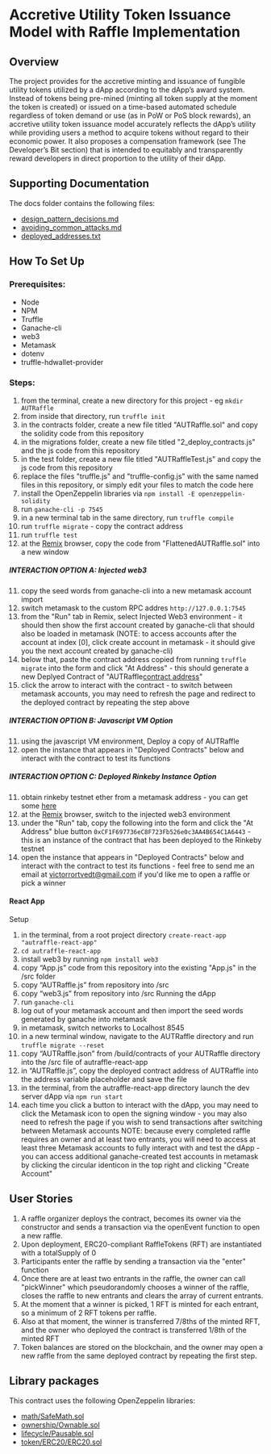 # **Accretive Utility Token Issuance Model with Raffle Implementation**

## **Overview**
The project provides for the accretive minting and issuance of fungible utility tokens utilized by a dApp according to the dApp’s award system.  Instead of tokens being pre-mined (minting all token supply at the moment the token is created) or issued on a time-based automated schedule regardless of token demand or use (as in PoW or PoS block rewards), an accretive utility token issuance model accurately reflects the dApp’s utility while providing users a method to acquire tokens without regard to their economic power.  It also proposes a compensation framework (see The Developer’s Bit section) that is intended to equitably and transparently reward developers in direct proportion to the utility of their dApp.

## Supporting Documentation
The docs folder contains the following files:
* [design_pattern_decisions.md](https://github.com/vrortvedt/accretive-utility-token-issuance-standard-with-raffle-contract/blob/master/docs/design_pattern_decisions.md "Title")
* [avoiding_common_attacks.md](https://github.com/vrortvedt/accretive-utility-token-issuance-standard-with-raffle-contract/blob/master/docs/avoiding_common_attacks.md "Title")
* [deployed_addresses.txt](https://github.com/vrortvedt/accretive-utility-token-issuance-standard-with-raffle-contract/blob/master/docs/deployed_addresses.txt "Title")

## **How To Set Up**
### Prerequisites:
* Node
* NPM
* Truffle
* Ganache-cli
* web3
* Metamask
* dotenv
* truffle-hdwallet-provider

### Steps:
1. from the terminal, create a new directory for this project - eg `mkdir AUTRaffle`
2. from inside that directory, run `truffle init`
3. in the contracts folder, create a new file titled "AUTRaffle.sol" and copy the solidity code from this repository
4. in the migrations folder, create a new file titled "2_deploy_contracts.js" and the js code from this repository
4. in the test folder, create a new file titled "AUTRaffleTest.js" and copy the js code from this repository
4. replace the files "truffle.js" and "truffle-config.js" with the same named files in this repository, or simply edit your files to match the code here
5. install the OpenZeppelin libraries via `npm install -E openzeppelin-solidity`
6. run `ganache-cli -p 7545`
7. in a new terminal tab in the same directory, run `truffle compile`
8. run `truffle migrate` - copy the contract address
9. run `truffle test`
10. at the [Remix](https://remix.ethereum.org "Title") browser, copy the code from "FlattenedAUTRaffle.sol" into a new window
##### INTERACTION OPTION A: Injected web3
11. copy the seed words from ganache-cli into a new metamask account import
12. switch metamask to the custom RPC addres `http://127.0.0.1:7545`
13. from the "Run" tab in Remix, select Injected Web3 environment - it should then show the first account created by ganache-cli that should also be loaded in metamask (NOTE: to access accounts after the account at index [0], click create account in metamask - it should give you the next account created by ganache-cli)
14. below that, paste the contract address copied from running `truffle migrate` into the form and click "At Address" - this should generate a new Deplyed Contract of "AUTRaffle[contract address](blockchain)"
15. click the arrow to interact with the contract - to switch between metamask accounts, you may need to refresh the page and redirect to the deployed contract by repeating the step above
##### INTERACTION OPTION B: Javascript VM Option
11. using the javascript VM environment, Deploy a copy of AUTRaffle
12. open the instance that appears in "Deployed Contracts" below and interact with the contract to test its functions
##### INTERACTION OPTION C: Deployed Rinkeby Instance Option
11. obtain rinkeby testnet ether from a metamask address - you can get some [here](https://faucet.rinkeby.io "Title")
12. at the [Remix](https://remix.ethereum.org "Title") browser, switch to the injected web3 environment
13. under the "Run" tab, copy the following into the form and click the "At Address" blue button 
`0xCF1F697736eC8F723Fb526e0c3AA4B654C1A6443` - this is an instance of the contract that has been deployed to the Rinkeby testnet
14. open the instance that appears in "Deployed Contracts" below and interact with the contract to test its functions - feel free to send me an email at victorrortvedt@gmail.com if you'd like me to open a raffle or pick a winner
#### React App
Setup
1. in the terminal, from a root project directory `create-react-app "autraffle-react-app"`
1. `cd autraffle-react-app`
1. install web3 by running `npm install web3`
1. copy “App.js” code from this repository into the existing "App.js" in the /src folder
1. copy “AUTRaffle.js” from repository into /src
1. copy “web3.js” from repository into /src 
Running the dApp
1. run `ganache-cli`
1. log out of your metamask account and then import the seed words generated by ganache into metamask
1. in metamask, switch networks to Localhost 8545
1. in a new terminal window, navigate to the AUTRaffle directory and run `truffle migrate --reset`
1. copy “AUTRaffle.json” from /build/contracts of your AUTRaffle directory into the /src file of autraffle-react-app
1. in “AUTRaffle.js”, copy the deployed contract address of AUTRaffle into the address variable placeholder and save the file 
1. in the terminal, from the autraffle-react-app directory launch the dev server dApp via `npm run start`
11. each time you click a button to interact with the dApp, you may need to click the Metamask icon to open the signing window - you may also need to refresh the page if you wish to send transactions after switching between Metamask accounts
NOTE: because every completed raffle requires an owner and at least two entrants, you will need to access at least three Metamask accounts to fully interact with and test the dApp - you can access additional ganache-created test accounts in metamask by clicking the circular identicon in the top right and clicking "Create Account"

## **User Stories**
1. A raffle organizer deploys the contract, becomes its owner via the constructor and sends a transaction via
the openEvent function to open a new raffle.
1. Upon deployment, ERC20-compliant RaffleTokens (RFT) are instantiated with a totalSupply of 0
1. Participants enter the raffle by sending a transaction via the "enter" function
1. Once there are at least two entrants in the raffle, the owner can call "pickWinner" which pseudorandomly chooses a winner
of the raffle, closes the raffle to new entrants and clears the array of current entrants.
1. At the moment that a winner is picked, 1 RFT is minted for each entrant, so a minimum of 2 RFT tokens per raffle.
1. Also at that moment, the winner is transferred 7/8ths of the minted RFT, and the owner who deployed the contract is 
transferred 1/8th of the minted RFT
1. Token balances are stored on the blockchain, and the owner may open a new raffle from the same deployed contract by repeating the first step.  

## **Library packages**
This contract uses the following OpenZeppelin libraries:
* [math/SafeMath.sol](https://github.com/OpenZeppelin/openzeppelin-solidity/blob/master/contracts/math/SafeMath.sol "Title") 
* [ownership/Ownable.sol](https://github.com/OpenZeppelin/openzeppelin-solidity/blob/master/contracts/ownership/Ownable.sol "Title")  
* [lifecycle/Pausable.sol](https://github.com/OpenZeppelin/openzeppelin-solidity/blob/master/contracts/lifecycle/Pausable.sol "Title")
* [token/ERC20/ERC20.sol](https://github.com/OpenZeppelin/openzeppelin-solidity/blob/master/contracts/token/ERC20/ERC20.sol "Title")


 
